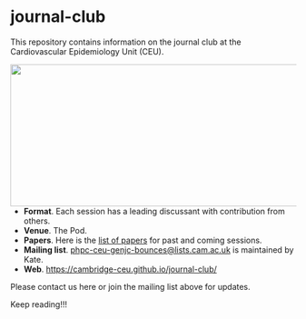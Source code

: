 # journal-club

This repository contains information on the journal club at the Cardiovascular Epidemiology Unit (CEU).

<img src="http://phdcomics.com/comics/archive/phd011108s.gif" width="560" height="250" align="right">

* **Format**. Each session has a leading discussant with contribution from others.
* **Venue**. The Pod.
* **Papers**. Here is the [list of papers](list-of-papers.md) for past and coming sessions.
* **Mailing list**. phpc-ceu-genjc-bounces@lists.cam.ac.uk is maintained by Kate.
* **Web**. https://cambridge-ceu.github.io/journal-club/

Please contact us here or join the mailing list above for updates.

Keep reading!!!
